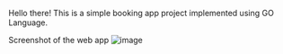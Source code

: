 Hello there! 
This is a simple booking app project implemented using GO Language.

Screenshot of the web app
![image](https://github.com/user-attachments/assets/30c966cd-5ba9-4012-8fd3-e935ca21f603)


